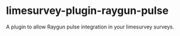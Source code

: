 # limesurvey-plugin-raygun-pulse
A plugin to allow Raygun pulse integration in your limesurvey surveys.
